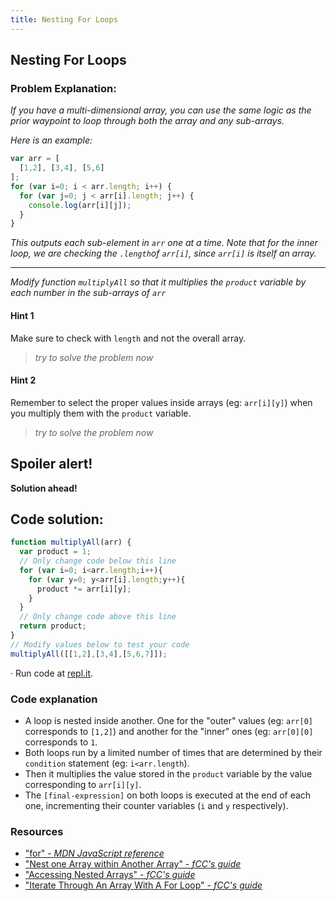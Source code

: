 ```yaml
---
title: Nesting For Loops
---
```

## Nesting For Loops

### Problem Explanation:

_If you have a multi-dimensional array, you can use the same logic as the prior waypoint to loop through both the array and any sub-arrays._

_Here is an example:_

```javascript
var arr = [
  [1,2], [3,4], [5,6]
];
for (var i=0; i < arr.length; i++) {
  for (var j=0; j < arr[i].length; j++) {
    console.log(arr[i][j]);
  }
}
```

_This outputs each sub-element in  `arr` one at a time. Note that for the inner loop, we are checking the  `.length`of  `arr[i]`, since  `arr[i]` is itself an array._

----------

_Modify function  `multiplyAll` so that it multiplies the  `product` variable by each number in the sub-arrays of  `arr`_

#### Hint 1
Make sure to check with `length` and not the overall array.
> _try to solve the problem now_
> 
#### Hint 2
Remember to select the proper values inside arrays (eg: `arr[i][y]`) when you multiply them with the `product` variable.
> _try to solve the problem now_
> 


## Spoiler alert!

**Solution ahead!**

## Code solution:
```javascript
function multiplyAll(arr) {
  var product = 1;
  // Only change code below this line
  for (var i=0; i<arr.length;i++){
    for (var y=0; y<arr[i].length;y++){
      product *= arr[i][y];
    }
  }
  // Only change code above this line
  return product;
}
// Modify values below to test your code
multiplyAll([[1,2],[3,4],[5,6,7]]);
```
·  Run code at [repl.it](https://repl.it/@AdrianSkar/Basic-JS-Nesting-for-loops).

### Code explanation
- A loop is nested inside another. One for the "outer" values (eg: `arr[0]` corresponds to `[1,2]`) and another for the "inner" ones (eg: `arr[0][0]` corresponds to `1`.
 - Both loops run by a limited number of times that are determined by their `condition` statement (eg: `i<arr.length`).
 - Then it multiplies the value stored in the `product` variable by the value corresponding to `arr[i][y]`.
 - The `[final-expression]` on both loops is executed at the end of each one, incrementing their counter variables (`i` and `y` respectively).


### Resources
- ["for" - *MDN JavaScript reference*](https://developer.mozilla.org/en-US/docs/Web/JavaScript/Reference/Statements/for)
- ["Nest one Array within Another Array" - *fCC's guide*](https://guide.freecodecamp.org/certifications/javascript-algorithms-and-data-structures/basic-javascript/nest-one-array-within-another-array/)
- ["Accessing Nested Arrays" - *fCC's guide*](https://guide.freecodecamp.org/certifications/javascript-algorithms-and-data-structures/basic-javascript/accessing-nested-arrays/)
- ["Iterate Through An Array With A For Loop" - *fCC's guide*](https://learn.freecodecamp.org/javascript-algorithms-and-data-structures/basic-javascript/iterate-through-an-array-with-a-for-loop/)
<!--stackedit_data:
eyJoaXN0b3J5IjpbMTkxMjUzNTQ0MywtNTkzODcyMDUyLC02Mz
k1MzU5MjAsNTc4MjUwMDAwLC0zNjE1MTMyMTgsLTE2Mjk1NjEw
NTksLTE2MzU3MDc1MzEsLTUxNzIyMzYzNSw2ODU2NzUxNDksLT
gyNTMwNTQ4LC0xOTM0ODkzMjUsMjA1Mjk5NTg2MCwxNTYxMDAx
NzU3LDE4Mzc1NTIyOTMsLTExNTAxMzMyNjcsMTUxMzg0NjIwNC
wtMjE0Njc2NDQ0NywtMjQwNjA3MDU1LDIxMzU2MDE2MjQsODE1
MjM2OTU4XX0=
-->